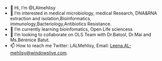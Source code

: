 - 👋 Hi, I’m @LAlmehlisy
- 👀 I’m interested in medical microbiology, medical Research, DNA&RNA extraction and isolation,Bioinformatics, immunology,Bacteriology,Antibiotics Resistance. 
- 🌱 I’m currently learning bioinfomatics, Open Life sciencess 
- 💞️ I’m looking to collaborate on OLS Team with Dr.Batool, Dr.Mai and Ms.Bérénice Batut.
- 📫 How to reach me Twitter: LALMehlisy, Email: Leena.AL-mehlisy@windowslive.com.
